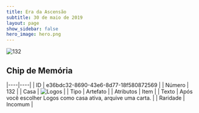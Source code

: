 ```yaml
---
title: Era da Ascensão
subtitle: 30 de maio de 2019
layout: page
show_sidebar: false
hero_image: hero.png
---
```


![132](https://cdn.keyforgegame.com/media/card_front/pt/435_132_7H7QHV5V9V3V_pt.png)

## Chip de Memória

|----|----|
| ID | e36bdc32-8690-43e6-8d77-18f580872569 |
| Número | 132 |
| Casa | ![Logos](https://archonarcana.com/images/thumb/c/ce/Logos.png/22px-Logos.png "Logos") |
| Tipo | Artefato |
| Atributos | Item |
| Texto | Após você escolher Logos como casa ativa, arquive uma carta. |
| Raridade | Incomum |
